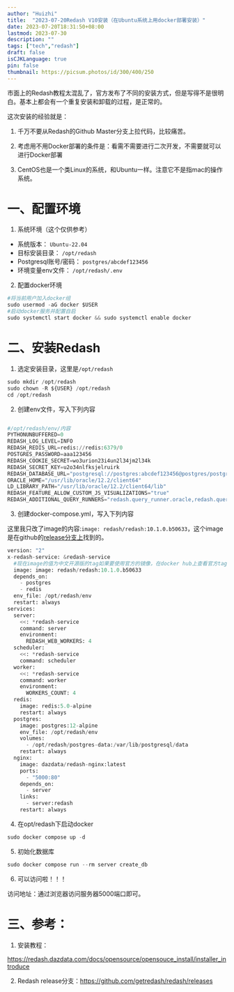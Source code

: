 ```yaml
---
author: "Huizhi"
title:  "2023-07-20Redash V10安装（在Ubuntu系统上用docker部署安装）"
date: 2023-07-20T18:31:50+08:00  
lastmod: 2023-07-30
description: ""
tags: ["tech","redash"]
draft: false
isCJKLanguage: true
pin: false
thumbnail: https://picsum.photos/id/300/400/250
---
```


市面上的Redash教程太混乱了，官方发布了不同的安装方式，但是写得不是很明白。基本上都会有一个重复安装和卸载的过程，是正常的。


这次安装的经验就是：  
1. 千万不要从Redash的Github Master分支上拉代码，比较痛苦。

2. 考虑用不用Docker部署的条件是：看需不需要进行二次开发，不需要就可以进行Docker部署


3. CentOS也是一个类Linux的系统，和Ubuntu一样。注意它不是指mac的操作系统。



# 一、配置环境

1. 系统环境（这个仅供参考）
- 系统版本： `Ubuntu-22.04`
- 目标安装目录： `/opt/redash`
- Postgresql账号/密码： `postgres/abcdef123456`
- 环境变量env文件： `/opt/redash/.env`

2. 配置docker环境

```python
#将当前用户加入docker组
sudo usermod -aG docker $USER
#启动docker服务并配置自启
sudo systemctl start docker && sudo systemctl enable docker
```

# 二、安装Redash

1. 选定安装目录，这里是`/opt/redash`

```python
sudo mkdir /opt/redash
sudo chown -R ${USER} /opt/redash
cd /opt/redash
```

2. 创建env文件，写入下列内容

```python

#/opt/redash/env/内容
PYTHONUNBUFFERED=0
REDASH_LOG_LEVEL=INFO
REDASH_REDIS_URL=redis://redis:6379/0
POSTGRES_PASSWORD=aaa123456
REDASH_COOKIE_SECRET=wo3urion23i4un2l34jm2l34k
REDASH_SECRET_KEY=u2o34nlfksjelruirk
REDASH_DATABASE_URL="postgresql://postgres:abcdef123456@postgres/postgres"
ORACLE_HOME="/usr/lib/oracle/12.2/client64"
LD_LIBRARY_PATH="/usr/lib/oracle/12.2/client64/lib"
REDASH_FEATURE_ALLOW_CUSTOM_JS_VISUALIZATIONS="true"
REDASH_ADDITIONAL_QUERY_RUNNERS="redash.query_runner.oracle,redash.query_runner.python"
```

3. 创建docker-compose.yml，写入下列内容

这里我只改了image的内容:`image: redash/redash:10.1.0.b50633`，这个image是在github的[release分支上](https://github.com/getredash/redash/releases)找到的。

```python
version: "2"
x-redash-service: &redash-service
  #现在image的值为中文开源版的tag如果要使用官方的镜像，在docker hub上查看官方tag，然后替换。
  image: image: redash/redash:10.1.0.b50633
  depends_on:
    - postgres
    - redis
  env_file: /opt/redash/env
  restart: always
services:
  server:
    <<: *redash-service
    command: server
    environment:
      REDASH_WEB_WORKERS: 4
  scheduler:
    <<: *redash-service
    command: scheduler
  worker:
    <<: *redash-service
    command: worker
    environment:
      WORKERS_COUNT: 4
  redis:
    image: redis:5.0-alpine
    restart: always
  postgres:
    image: postgres:12-alpine
    env_file: /opt/redash/env
    volumes:
      - /opt/redash/postgres-data:/var/lib/postgresql/data
    restart: always
  nginx:
    image: dazdata/redash-nginx:latest
    ports:
      - "5000:80"
    depends_on:
      - server
    links:
      - server:redash
    restart: always
```

4. 在opt/redash下启动docker

```python
sudo docker compose up -d
```

5. 初始化数据库

```python
sudo docker compose run --rm server create_db
```

6. 可以访问啦！！！

访问地址：通过浏览器访问服务器5000端口即可。

# 三、参考：

1. 安装教程：

https://redash.dazdata.com/docs/opensource/opensouce_install/installer_introduce

2. Redash release分支：https://github.com/getredash/redash/releases